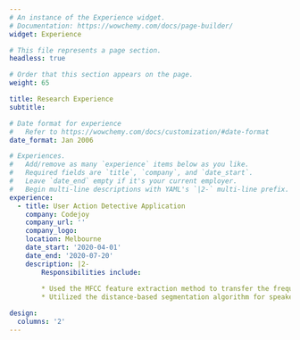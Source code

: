 ```yaml
---
# An instance of the Experience widget.
# Documentation: https://wowchemy.com/docs/page-builder/
widget: Experience

# This file represents a page section.
headless: true

# Order that this section appears on the page.
weight: 65

title: Research Experience
subtitle:

# Date format for experience
#   Refer to https://wowchemy.com/docs/customization/#date-format
date_format: Jan 2006

# Experiences.
#   Add/remove as many `experience` items below as you like.
#   Required fields are `title`, `company`, and `date_start`.
#   Leave `date_end` empty if it's your current employer.
#   Begin multi-line descriptions with YAML's `|2-` multi-line prefix.
experience:
  - title: User Action Detective Application
    company: Codejoy
    company_url: ''
    company_logo: 
    location: Melbourne
    date_start: '2020-04-01'
    date_end: '2020-07-20'
    description: |2-
        Responsibilities include:
        
        * Used the MFCC feature extraction method to transfer the frequency band from the HZ scale to the Mel scale. Trained a hybrid  GMM model using non-target user voice data and fine-tune it based on the data of the target user
        * Utilized the distance-based segmentation algorithm for speaker segmentation. Pattern matching and logical decision-making used maximum Posterior Probability Classification

design:
  columns: '2'
---
```


